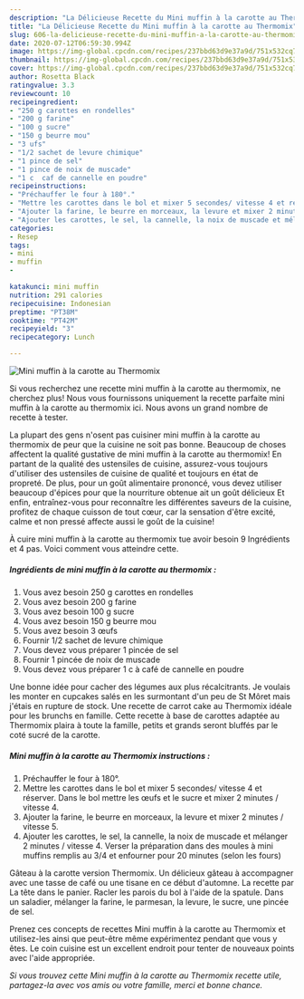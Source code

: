 ```yaml
---
description: "La Délicieuse Recette du Mini muffin à la carotte au Thermomix"
title: "La Délicieuse Recette du Mini muffin à la carotte au Thermomix"
slug: 606-la-delicieuse-recette-du-mini-muffin-a-la-carotte-au-thermomix
date: 2020-07-12T06:59:30.994Z
image: https://img-global.cpcdn.com/recipes/237bbd63d9e37a9d/751x532cq70/mini-muffin-a-la-carotte-au-thermomix-photo-principale-de-la-recette.jpg
thumbnail: https://img-global.cpcdn.com/recipes/237bbd63d9e37a9d/751x532cq70/mini-muffin-a-la-carotte-au-thermomix-photo-principale-de-la-recette.jpg
cover: https://img-global.cpcdn.com/recipes/237bbd63d9e37a9d/751x532cq70/mini-muffin-a-la-carotte-au-thermomix-photo-principale-de-la-recette.jpg
author: Rosetta Black
ratingvalue: 3.3
reviewcount: 10
recipeingredient:
- "250 g carottes en rondelles"
- "200 g farine"
- "100 g sucre"
- "150 g beurre mou"
- "3 ufs"
- "1/2 sachet de levure chimique"
- "1 pince de sel"
- "1 pince de noix de muscade"
- "1 c  caf de cannelle en poudre"
recipeinstructions:
- "Préchauffer le four à 180°."
- "Mettre les carottes dans le bol et mixer 5 secondes/ vitesse 4 et réserver. Dans le bol mettre les œufs et le sucre et mixer 2 minutes / vitesse 4."
- "Ajouter la farine, le beurre en morceaux, la levure et mixer 2 minutes / vitesse 5."
- "Ajouter les carottes, le sel, la cannelle, la noix de muscade et mélanger 2 minutes / vitesse 4. Verser la préparation dans des moules à mini muffins remplis au 3/4 et enfourner pour 20 minutes (selon les fours)"
categories:
- Resep
tags:
- mini
- muffin
- 

katakunci: mini muffin  
nutrition: 291 calories
recipecuisine: Indonesian
preptime: "PT38M"
cooktime: "PT42M"
recipeyield: "3"
recipecategory: Lunch

---
```



![Mini muffin à la carotte au Thermomix](https://img-global.cpcdn.com/recipes/237bbd63d9e37a9d/751x532cq70/mini-muffin-a-la-carotte-au-thermomix-photo-principale-de-la-recette.jpg)

Si vous recherchez une recette mini muffin à la carotte au thermomix, ne cherchez plus! Nous vous fournissons uniquement la recette parfaite mini muffin à la carotte au thermomix ici. Nous avons un grand nombre de recette à tester.

La plupart des gens n'osent pas cuisiner mini muffin à la carotte au thermomix de peur que la cuisine ne soit pas bonne. Beaucoup de choses affectent la qualité gustative de mini muffin à la carotte au thermomix! En partant de la qualité des ustensiles de cuisine, assurez-vous toujours d'utiliser des ustensiles de cuisine de qualité et toujours en état de propreté. De plus, pour un goût alimentaire prononcé, vous devez utiliser beaucoup d'épices pour que la nourriture obtenue ait un goût délicieux Et enfin, entraînez-vous pour reconnaître les différentes saveurs de la cuisine, profitez de chaque cuisson de tout cœur, car la sensation d'être excité, calme et non pressé affecte aussi le goût de la cuisine!

<!--inarticleads1-->

À cuire mini muffin à la carotte au thermomix tue avoir besoin 9 Ingrédients et 4 pas. Voici comment vous atteindre cette.

##### Ingrédients de mini muffin à la carotte au thermomix :

1. Vous avez besoin 250 g carottes en rondelles
1. Vous avez besoin 200 g farine
1. Vous avez besoin 100 g sucre
1. Vous avez besoin 150 g beurre mou
1. Vous avez besoin 3 œufs
1. Fournir 1/2 sachet de levure chimique
1. Vous devez vous préparer 1 pincée de sel
1. Fournir 1 pincée de noix de muscade
1. Vous devez vous préparer 1 c à café de cannelle en poudre


Une bonne idée pour cacher des légumes aux plus récalcitrants. Je voulais les monter en cupcakes salés en les surmontant d&#39;un peu de St Môret mais j&#39;étais en rupture de stock. Une recette de carrot cake au Thermomix idéale pour les brunchs en famille. Cette recette à base de carottes adaptée au Thermomix plaira à toute la famille, petits et grands seront bluffés par le coté sucré de la carotte. 

<!--inarticleads2-->

##### Mini muffin à la carotte au Thermomix instructions :

1. Préchauffer le four à 180°.
1. Mettre les carottes dans le bol et mixer 5 secondes/ vitesse 4 et réserver. Dans le bol mettre les œufs et le sucre et mixer 2 minutes / vitesse 4.
1. Ajouter la farine, le beurre en morceaux, la levure et mixer 2 minutes / vitesse 5.
1. Ajouter les carottes, le sel, la cannelle, la noix de muscade et mélanger 2 minutes / vitesse 4. Verser la préparation dans des moules à mini muffins remplis au 3/4 et enfourner pour 20 minutes (selon les fours)


Gâteau à la carotte version Thermomix. Un délicieux gâteau à accompagner avec une tasse de café ou une tisane en ce début d&#39;automne. La recette par La tête dans le panier. Racler les parois du bol à l&#39;aide de la spatule. Dans un saladier, mélanger la farine, le parmesan, la levure, le sucre, une pincée de sel. 

<!--inarticleads1-->

<p>
Prenez ces concepts de recettes Mini muffin à la carotte au Thermomix et utilisez-les ainsi que peut-être même expérimentez pendant que vous y êtes. Le coin cuisine est un excellent endroit pour tenter de nouveaux points avec l'aide appropriée.
</p>

<p>
<i>Si vous trouvez cette Mini muffin à la carotte au Thermomix recette utile, partagez-la avec vos amis ou votre famille, merci et bonne chance.</i>
</p>
